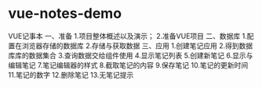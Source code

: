 # vue-notes-demo
VUE记事本
一、准备
1.项目整体概述以及演示；
2.准备VUE项目
二、数据库
1.配置在浏览器存储的数据库
2.存储与获取数据
三、应用
1.创建笔记应用
2.得到数据库库的数据集合
3.查询数据交给组件使用
4.显示笔记列表
5.创建新笔记
6.显示与编辑笔记
7.笔记编辑器的样式
8.截取笔记的内容
9.保存笔记
10.笔记的更新时间
11.笔记的数字
12.删除笔记
13.无笔记提示
